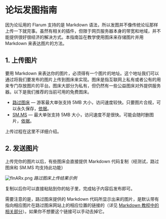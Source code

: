 # 论坛发图指南

因为论坛用的 Flarum 支持的是 Markdown 语法，所以发图并不像传统论坛那样上传一下就完事。虽然有相关的插件，但限于网页服务器本身的带宽和地域，并不能提供很好很经济的解决方式。本指南旨在教学使用图床来存储图片并用 Markdown 来表达图片的方法。

## 1. 上传图片

要用 Markdown 来表达你的图片，必须得有一个图片的地址。这个地址我们可以通过将我们要发布的图片上传到图床来实现。图床是指互联网上私有或者公有的用来专门存放图片的平台。图床大部分为私有，但仍然有一些公益图床对外提供服务器。以下是我们推荐的当前可用的免费图床。

- [路过图床](https://imgtu.com/) — 游客最大单张支持 5MB 大小，访问速度较快。只要图片合规，可以永久保存，[依据](https://imgtu.com/page/tos)。
- [SM.MS](https://sm.ms) — 最大单张支持 5MB 大小，访问速度不是很快。可能会随时删图片，[依据](https://sm.ms/about)。

上传过程在这里不详细介绍。

## 2. 发送图片

上传完你的图片以后，有些图床会直接提供 Markdown 代码复制（经测试，路过图床和 SM.MS 均支持此功能）

![flnARx.png](https://z3.ax1x.com/2021/08/08/flnARx.png) *路过图床上传结果示例*

复制以后你可以直接粘贴到你的帖子里，完成帖子内容后发布即可。

需要注意的是，路过图床提供的 Markdown 代码所显示出来的图片，是默认带有指向相应图片在路过图床网站上的相应位置的链接的（详见 [Markdown 教程中的相关部分](/markdown.md#?id=图片)）。如果你不想要这个链接可以手动去掉它。